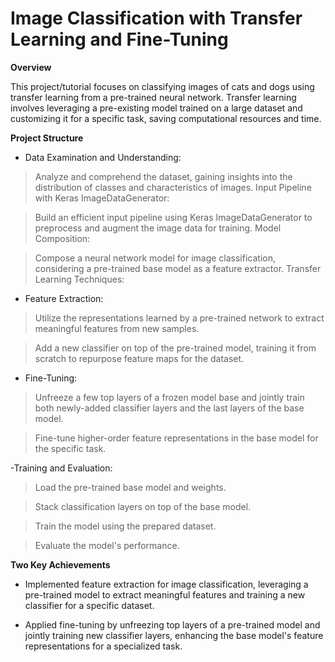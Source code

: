 # Image Classification with Transfer Learning and Fine-Tuning


**Overview**

This project/tutorial focuses on classifying images of cats and dogs using transfer learning from a pre-trained neural network. Transfer learning involves leveraging a pre-existing model trained on a large dataset and customizing it for a specific task, saving computational resources and time.


**Project Structure**

- Data Examination and Understanding:

> Analyze and comprehend the dataset, gaining insights into the distribution of classes and characteristics of images.
Input Pipeline with Keras ImageDataGenerator:

> Build an efficient input pipeline using Keras ImageDataGenerator to preprocess and augment the image data for training.
Model Composition:

> Compose a neural network model for image classification, considering a pre-trained base model as a feature extractor.
Transfer Learning Techniques:

- Feature Extraction:

> Utilize the representations learned by a pre-trained network to extract meaningful features from new samples.

> Add a new classifier on top of the pre-trained model, training it from scratch to repurpose feature maps for the dataset.

- Fine-Tuning:

> Unfreeze a few top layers of a frozen model base and jointly train both newly-added classifier layers and the last layers of the base model.

> Fine-tune higher-order feature representations in the base model for the specific task.

-Training and Evaluation:

> Load the pre-trained base model and weights.

> Stack classification layers on top of the base model.

> Train the model using the prepared dataset.

> Evaluate the model's performance.


**Two Key Achievements**
- Implemented feature extraction for image classification, leveraging a pre-trained model to extract meaningful features and training a new classifier for a specific dataset.
  
- Applied fine-tuning by unfreezing top layers of a pre-trained model and jointly training new classifier layers, enhancing the base model's feature representations for a specialized task.
